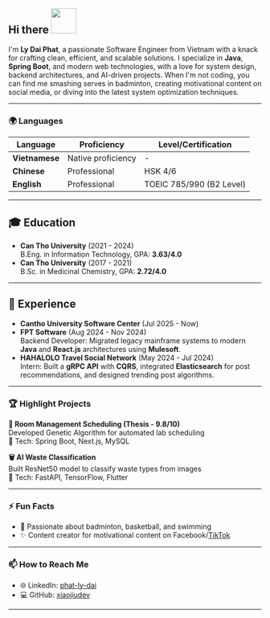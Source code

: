 ## Hi there <img src="https://media.giphy.com/media/mGcNjsfWAjY5AEZNw6/giphy.gif" width="50"></h2>

I'm **Ly Dai Phat**, a passionate Software Engineer from Vietnam with a knack for crafting clean, efficient, and scalable solutions. I specialize in **Java**, **Spring Boot**, and modern web technologies, with a love for system design, backend architectures, and AI-driven projects. When I'm not coding, you can find me smashing serves in badminton, creating motivational content on social media, or diving into the latest system optimization techniques.

---

### 🌍 Languages

| Language       | Proficiency                          | Level/Certification       |
|----------------|--------------------------------------|---------------------------|
| **Vietnamese** | Native proficiency   | -                         |
| **Chinese**    | Professional         | HSK 4/6                   |
| **English**    | Professional         | TOEIC 785/990 (B2 Level)  |

---

## 🎓 Education
- **Can Tho University** (2021 - 2024)  
  B.Eng. in Information Technology, GPA: **3.63/4.0**
- **Can Tho University** (2017 - 2021)  
  B.Sc. in Medicinal Chemistry, GPA: **2.72/4.0**

---
## 💼 Experience
- **Cantho University Software Center** (Jul 2025 - Now)
- **FPT Software** (Aug 2024 - Nov 2024)  
  Backend Developer: Migrated legacy mainframe systems to modern **Java** and **React.js** architectures using **Mulesoft**.
- **HAHALOLO Travel Social Network** (May 2024 - Jul 2024)  
  Intern: Built a **gRPC API** with **CQRS**, integrated **Elasticsearch** for post recommendations, and designed trending post algorithms.

---

### 🏆 Highlight Projects
**🧬 Room Management Scheduling (Thesis - 9.8/10)**  
Developed Genetic Algorithm for automated lab scheduling  
🔹 Tech: Spring Boot, Next.js, MySQL  

**🗑️ AI Waste Classification**  
Built ResNet50 model to classify waste types from images  
🔹 Tech: FastAPI, TensorFlow, Flutter

---

### ⚡ Fun Facts
- 🏸 Passionate about badminton, basketball, and swimming
- ✨ Content creator for motivational content on Facebook/[TikTok](https://www.tiktok.com/@youxiu.motivation)

---

### 📫 How to Reach Me
- 🌐 LinkedIn: [phat-ly-dai](https://linkedin.com/in/phat-ly-dai)
- 💻 GitHub: [xiaojiudev](https://github.com/xiaojiudev)

---

<!--
**xiaojiudev/xiaojiudev** is a ✨ _special_ ✨ repository because its `README.md` (this file) appears on your GitHub profile.

Here are some ideas to get you started:

- 🔭 I’m currently working on ...
- 🌱 I’m currently learning ...
- 👯 I’m looking to collaborate on ...
- 🤔 I’m looking for help with ...
- 💬 Ask me about ...
- 📫 How to reach me: ...
- 😄 Pronouns: ...
- ⚡ Fun fact: ...
-->
